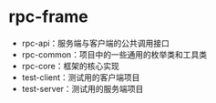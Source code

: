# rpc-frame 

- rpc-api：服务端与客户端的公共调用接口
- rpc-common：项目中的一些通用的枚举类和工具类
- rpc-core：框架的核心实现
- test-client：测试用的客户端项目
- test-server：测试用的服务端项目
